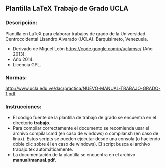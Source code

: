 ## Plantilla LaTeX Trabajo de Grado UCLA

### Descripción:
Plantilla en LaTeX para elaborar trabajos de grado de la 
Universidad Centroccidental Lisandro Alvarado (UCLA). Barquisimeto, Venezuela.

* Derivado de Miguel León https://code.google.com/p/uclamsc/ (Año 2013).
* Año 2014.
* Licencia GPL.

### Normas:
http://www.ucla.edu.ve/dac/practica/NUEVO-MANUAL-TRABAJO-GRADO-1.pdf

### Instrucciones:
* El código fuente de la plantilla de trabajo de grado se encuentra en el directorio **trabajo**.
* Para compilar correctamente el documento se recomienda usar el archivo compilar.cmd (en caso de windows) o compilar.sh (en caso de linux). Estos scripts se pueden ejecutar desde una consola (o haciendo doble clic sobre él en caso de windows). El script busca el archivo trabajo.tex automáticamente.
* La documentación de la plantilla se encuentra en el archivo **manual/manual.pdf**.